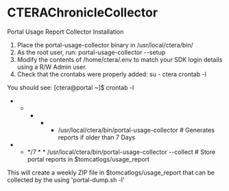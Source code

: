 # CTERAChronicleCollector
Portal Usage Report Collector Installation
1. Place the portal-usage-collector binary in /usr/local/ctera/bin/
2. As the root user, run: portal-usage-collector --setup
3. Modify the contents of /home/ctera/.env to match your SDK login details using a R/W Admin user.
4. Check that the crontabs were properly added:
	su - ctera
	crontab -l

You should see:
[ctera@portal ~]$ crontab -l

* * * * * /usr/local/ctera/bin/portal-usage-collector # Generates reports if older than 7 Days
* * */7 * * /usr/local/ctera/bin/portal-usage-collector --collect # Store portal reports in $tomcatlogs/usage_report

This will create a weekly ZIP file in $tomcatlogs/usage_report that can be collected by the using 'portal-dump.sh -l'
